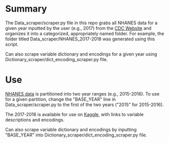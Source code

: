 # Summary
The Data_scraper/scraper.py file in this repo grabs all NHANES data for a given year inputted by the user (e.g., 2017) from the [CDC Website](https://wwwn.cdc.gov/nchs/nhanes/default.aspx) and organizes it into a categorized, appropriately named folder. For example, the folder titled Data_scraper/NHANES_2017-2018 was generated using this script. 

Can also scrape variable dictionary and encodings for a given year using Dictionary_scraper/dict_encoding_scraper.py file.

# Use
[NHANES data](https://wwwn.cdc.gov/nchs/nhanes/default.aspx) is partitioned into two year ranges (e.g., 2015-2016). To use for a given partition, change the "BASE_YEAR" line in Data_scraper/scraper.py to the first of the two years ("2015" for 2015-2016).

The 2017-2018 is available for use on [Kaggle](https://www.kaggle.com/datasets/rileyzurrin/national-health-and-nutrition-exam-survey-2017-2018/data), with links to variable descriptions and encodings.

Can also scrape variable dictionary and encodings by inputting "BASE_YEAR" into Dictionary_scraper/dict_encoding_scraper.py file.
